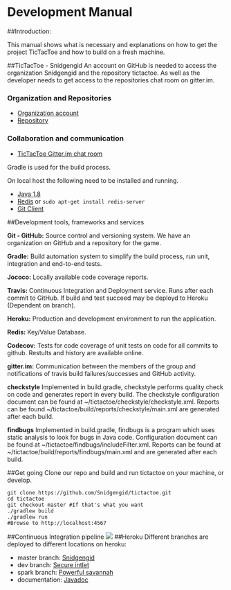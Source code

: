 Development Manual
=======

##Introduction:

This manual shows what is necessary and explanations on how to get the project TicTacToe and how to build on a fresh machine.

##TicTacToe - Snidgengid
An account on GitHub is needed to access the organization Snidgengid and the repository tictactoe. As well as the developer needs to get access to the repositories chat room on gitter.im.

### Organization and Repositories
- [Organization account](https://github.com/Snidgengid)
- [Repository](https://github.com/Snidgengid/tictactoe)

### Collaboration and communication
- [TicTacToe Gitter.im chat room](https://gitter.im/Snidgengid/tictactoe)

Gradle is used for the build process.

On local host the following need to be installed and running.
- [Java 1.8](http://www.oracle.com/technetwork/java/javase/downloads/jdk8-downloads-2133151.html)
- [Redis](http://redis.io/) or  ```sudo apt-get install redis-server ```
- [Git Client](https://www.github.com)

##Development tools, frameworks and services

**Git - GitHub:** Source control and versioning system. We have an organization on GitHub and a repository for the game.

**Gradle:** Build automation system to simplify the build process, run unit, integration and end-to-end tests.

**Jococo:** Locally available code coverage reports.

**Travis:** Continuous Integration and Deployment service. Runs after each commit to GitHub. If build and test succeed may be deployd to Heroku (Dependent on branch).

**Heroku:** Production and development environment to run the application.

**Redis:** Key/Value Database.

**Codecov:** Tests for code coverage of unit tests on code for all commits to github. Restults and history are available online.

**gitter.im:** Communication between the members of the group and notifications of travis build failures/successes and GitHub activity.

**checkstyle** Implemented in build.gradle, checkstyle performs quality check on code and generates report in every build. The checkstyle configuration document can be found at ~/tictactoe/checkstyle/checkstyle.xml. Reports can be found ~/tictactoe/build/reports/checkstyle/main.xml are generated after each build.

**findbugs** Implemented in build.gradle, findbugs is a program which uses static analysis to look for bugs in Java code. Configuration document can be found at ~/tictactoe/findbugs/includeFilter.xml. Reports can be found at ~/tictactoe/build/reports/findbugs/main.xml and are generated after each build.

##Get going
Clone our repo and build and run tictactoe on your machine, or develop. 
 ```
 git clone https://github.com/Snidgengid/tictactoe.git
 cd tictactoe
 git checkout master #If that's what you want
 ./gradlew build
 ./gradlew run
 #Browse to http://localhost:4567
 ```
##Continuous Integration pipeline
![](https://github.com/Snidgengid/tictactoe/blob/docs/docs/images/flowchart.png)
##Heroku
Different branches are deployed to different locations on heroku:
- master branch: [Snidgengid](http://snidgengid.herokuapp.com/)
- dev branch: [Secure intlet](http://secure-inlet-7452.herokuapp.com/)
- spark branch: [Powerful savannah](https://powerful-savannah-2609.herokuapp.com/)
- documentation: [Javadoc](http://snidgengid.herokuapp.com/javadoc/)